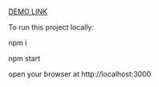 [DEMO LINK](https://ant2nta.github.io/abz.testtask/)



To run this project locally:

npm i

npm start

open your browser at http://localhost:3000
